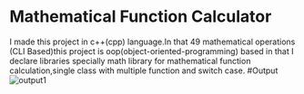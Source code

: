 # Mathematical Function Calculator 
  I made this project in c++(cpp) language.In that 49 mathematical operations (CLI Based)this project is oop(object-oriented-programming) based in that I declare libraries specially math library for mathematical function calculation,single class with multiple function and switch case. 
#Output
![output1](https://user-images.githubusercontent.com/101034581/159174190-6a364dbe-6bb8-437b-96b0-346fc04162d3.png)
